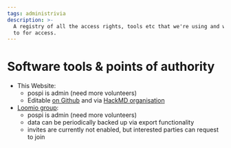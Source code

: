 ```yaml
---
tags: administrivia
description: >-
  A registry of all the access rights, tools etc that we're using and who to go
  to for access.
---
```


# Software tools & points of authority

* This Website:
  - pospi is admin \(need more volunteers\)
  * Editable [on Github](https://github.com/economikit-alliance/handbook) and via [HackMD organisation](https://hackmd.io/team/economikit-alliance)
* [Loomio group](https://www.loomio.org/g/ZB4d7VpJ/economikit):
  * pospi is admin \(need more volunteers\)
  * data can be periodically backed up via export functionality
  * invites are currently not enabled, but interested parties can request to join

